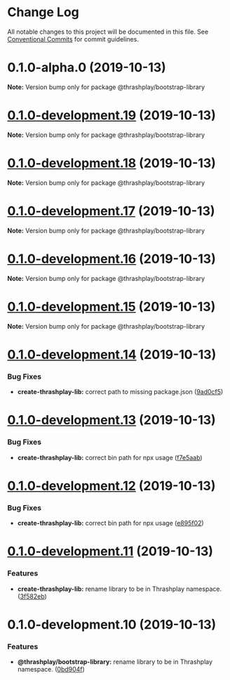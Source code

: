 # Change Log

All notable changes to this project will be documented in this file.
See [Conventional Commits](https://conventionalcommits.org) for commit guidelines.

# 0.1.0-alpha.0 (2019-10-13)

**Note:** Version bump only for package @thrashplay/bootstrap-library





# [0.1.0-development.19](https://github.com/thrashplay/thrashplay-app-creators/compare/@thrashplay/bootstrap-library@0.1.0-development.18...@thrashplay/bootstrap-library@0.1.0-development.19) (2019-10-13)

**Note:** Version bump only for package @thrashplay/bootstrap-library





# [0.1.0-development.18](https://github.com/thrashplay/thrashplay-app-creators/compare/@thrashplay/bootstrap-library@0.1.0-development.17...@thrashplay/bootstrap-library@0.1.0-development.18) (2019-10-13)

**Note:** Version bump only for package @thrashplay/bootstrap-library





# [0.1.0-development.17](https://github.com/thrashplay/thrashplay-app-creators/compare/@thrashplay/bootstrap-library@0.1.0-development.16...@thrashplay/bootstrap-library@0.1.0-development.17) (2019-10-13)

**Note:** Version bump only for package @thrashplay/bootstrap-library





# [0.1.0-development.16](https://github.com/thrashplay/thrashplay-app-creators/compare/@thrashplay/bootstrap-library@0.1.0-development.15...@thrashplay/bootstrap-library@0.1.0-development.16) (2019-10-13)

**Note:** Version bump only for package @thrashplay/bootstrap-library





# [0.1.0-development.15](https://github.com/thrashplay/thrashplay-app-creators/compare/@thrashplay/bootstrap-library@0.1.0-development.14...@thrashplay/bootstrap-library@0.1.0-development.15) (2019-10-13)

**Note:** Version bump only for package @thrashplay/bootstrap-library





# [0.1.0-development.14](https://github.com/thrashplay/thrashplay-app-creators/compare/@thrashplay/bootstrap-library@0.1.0-development.13...@thrashplay/bootstrap-library@0.1.0-development.14) (2019-10-13)


### Bug Fixes

* **create-thrashplay-lib:** correct path to missing package.json ([9ad0cf5](https://github.com/thrashplay/thrashplay-app-creators/commit/9ad0cf5))





# [0.1.0-development.13](https://github.com/thrashplay/thrashplay-app-creators/compare/@thrashplay/bootstrap-library@0.1.0-development.12...@thrashplay/bootstrap-library@0.1.0-development.13) (2019-10-13)


### Bug Fixes

* **create-thrashplay-lib:** correct bin path for npx usage ([f7e5aab](https://github.com/thrashplay/thrashplay-app-creators/commit/f7e5aab))





# [0.1.0-development.12](https://github.com/thrashplay/thrashplay-app-creators/compare/@thrashplay/bootstrap-library@0.1.0-development.11...@thrashplay/bootstrap-library@0.1.0-development.12) (2019-10-13)


### Bug Fixes

* **create-thrashplay-lib:** correct bin path for npx usage ([e895f02](https://github.com/thrashplay/thrashplay-app-creators/commit/e895f02))





# [0.1.0-development.11](https://github.com/thrashplay/thrashplay-app-creators/compare/@thrashplay/bootstrap-library@0.1.0-development.10...@thrashplay/bootstrap-library@0.1.0-development.11) (2019-10-13)


### Features

* **create-thrashplay-lib:** rename library to be in Thrashplay namespace. ([3f582eb](https://github.com/thrashplay/thrashplay-app-creators/commit/3f582eb))





# 0.1.0-development.10 (2019-10-13)


### Features

* **@thrashplay/bootstrap-library:** rename library to be in Thrashplay namespace. ([0bd904f](https://github.com/thrashplay/thrashplay-app-creators/commit/0bd904f))
